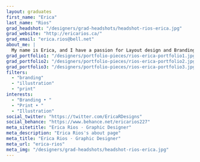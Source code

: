 ```yaml
---
layout: graduates
first_name: "Erica"
last_name: "Rios"
grad_headshot: "/designers/grad-headshots/headshot-rios-erica.jpg"
grad_website: "http://ericarios.ca/"
grad_email: "erica.rios@bell.net"
about_me: |
  My name is Erica, and I have a passion for Layout design and Branding. Dragons are my spirit animal and also my main inspiration behind many of my designs.
grad_portfolio1: "/designers/portfolio-pieces/rios-erica-portfolio1.jpg"
grad_portfolio2: "/designers/portfolio-pieces/rios-erica-portfolio2.jpg"
grad_portfolio3: "/designers/portfolio-pieces/rios-erica-portfolio3.jpg"
filters:
  - "branding"
  - "illustration"
  - "print"
interests:
  - "Branding • "
  - "Print • "
  - "Illustration"
social_twitter: "https://twitter.com/EricaRDesigns"
social_behance: "https://www.behance.net/ericarios227"
meta_sitetitle: "Erica Rios · Graphic Designer"
meta_description: "Erica Rios's about page"
meta_title: "Erica Rios · Graphic Designer"
meta_url: "erica-rios"
meta_img: "/designers/grad-headshots/headshot-rios-erica.jpg"
---
```

